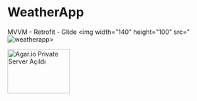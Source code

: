 # WeatherApp
MVVM - Retrofit - Glide 
<img width="140" height="100" src="![weatherapp](https://github.com/omerdogans/WeatherApp/assets/39188613/38c25e4c-a342-47b0-8a8b-53efff01a8d9")>

<img width="140" height="100" src="![weatherapp](https://github.com/omerdogans/WeatherApp/assets/39188613/38c25e4c-a342-47b0-8a8b-53efff01a8d9" alt="Agar.io Private Server Açıldı">
